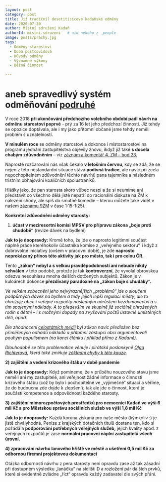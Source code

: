 ```yaml
---
layout: post
category: post
title: Již tradiční? desetitisícové kadaňské odměny
date: 2020-07-30
author: Místní sdružení Kadaň
authorId: mistni.sdruzeni   # uid nekoho z _people
image: posts/prachy.jpg
tags:
  - Odměny starostovi
  - Doba postcovidová 
  - Důvody odměny
  - Významné výkony
  - Běžná činnost

---
```


# aneb spravedlivý systém odměňování [podruhé](https://kadan.pirati.cz/aktuality/odmeny.html)

V roce 2018 **při ukončování předchozího volebního období padl návrh na odměnu starostovi poprvé** - prý za 16 let jeho předchozí činnosti.
Již tehdy se opozice doptávala, ale i my jako přítomní občané jsme tehdy neměli problém s uznatelností.

**V minulém roce** se odměny starostovi a dokonce i místostarostovi na programu jednání zastupitelstva objevily znovu, 
ikdyž již také **s docela chabým zdůvodněním** – viz [záznam a komentář 4. ZM – bod 23.](https://kadan.pirati.cz/aktuality/4zmz.html)

Naprosté rozčarování nás však čekalo **v letošním červnu**, kdy se zdá, že se nejen z této nestandardní situace stává **podivná tradice**, 
ale navíc při zcela nepochopitelném zdůvodnění těchto návrhů pana tajemníka a následném tristním obhajování koaličních spolustraníků.
 
Hlášky jako, že pan starosta skoro vůbec nespí a že si neumíme ani představit co všechno dělá jistě nepatří do racionální diskuze na ZM k nalezení shody, ale spíš do smutné komedie – kterou můžete také vidět v našem [záznamu 9ZM](https://kadan.pirati.cz/aktuality/9zmz.html) v čase 1:15-1:25).

**Konkrétní zdůvodnění odměny starosty:**

1) **účast v meziresortní komisi MPSV pro přípravu zákona „boje proti chudobě“** (revize dávek na bydlení)

**Jak to je doopravdy:** Kromě toho, že jde o naprosto legitimní součást náplně práce kteréhokoliv účastníka komise z „veřejného sektoru“, i když z dobrovolné iniciativy (ovšem v pracovní době), je zde **naprosto neprokázaný přínos této aktivity jak pro město, tak i pro celou ČR.**

Tento **„zákon“ nebyl a s velkou pravděpodobností ani nebude nikdy schválen** v této podobě, protože je tak **kontroverzní**, že vyvolal obrovskou odezvu nesouhlasu mnoha dalších dotčených subjektů. Zákon je v kuloárech dokonce **přezdívaný paradoxně na „zákon boje s chudáky“.**

*Ve velkém zobecnění jeho nejvýraznějších „problémů“ jde o sloučení podpůrných dávek na bydlení a tedy jejich lepší regulaci městy, ale to ohrožuje obce i veřejné rozpočty následným nárůstem bezdomovectví a s tím spojenými náklady. A to především ve skupině již sociálně ohrožených rodin s dětmi – i s možnými dopady na zvyšování počtů ústavně umístěných dětí, apod.* 

*Dle zhodnocení [celostátních médií](https://www.ceskenoviny.cz/zpravy/mpsv-navrhuje-dve-davky-na-bydleni-od-r-2021-nahradit-pridavkem/1834936) byl zákon navíc předložen bez přiměřených odhadů nákladů a přítomní zástupci obcí argumentovali pouhým populismem (na konci článku i příklad přímo z Kadaně).*

*Dlouhodobě se této problematice věnuje i pirátská poslankyně [Olga Richterová](https://www.pirati.cz/lide/olga-richterova/), která také zmiňuje [základní chyby k této kauze](https://www.pirati.cz/tiskove-zpravy/chybi-vize-boj-proti-chudobe-richterova.html).*

**2) zajištění a vedení krizového štábu v době pandemie**

**Jak to je doopravdy:** Když pomineme, že v průběhu nouzového stavu jsme neměli ani my zastupitelé, ani veřejnost žádné informace o činnosti krizového štábu (což by bylo i pochopitelné ve „výjimečné“ situaci a věříme, že do budoucna zde dojde k zlepšení); tak ale jde o činnost, která je součástí kompetence a odpovědnosti každého starosty.

**3) zajištění mimorozpočtových prostředků pro nemocnici Kadaň ve výši 6 mil Kč a pro Městskou správu sociálních služeb ve výši 1,8 mil Kč**

**Jak to je doopravdy:** Každá koruna získaná pro naše město (kýmkoliv :) je jistě chvályhodná. 
Peníze z krajských dotačních titulů dostane ten, kdo si požádá a **podporování potřebných veřejných služeb,** jejich kvality apod. z veřejných rozpočtů je zase **normální pracovní náplní zastupitelů všech úrovní.**

**4) zpracování návrhu lanového hřiště ve městě a ušetření 0,5 mil Kč za odbornou firemní projektovou dokumentaci**

Otázka odbornosti návrhu z pera starosty není opravdu zase až tak zásadní při dostupném výsledku „lanáčku“ na sídlišti D a rozložení pár dalších prvků, které si evidentně zvládne „říct“ opravdu každý zadavatel dle svých přání. 






